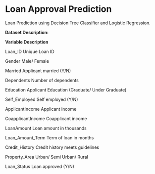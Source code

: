 # Loan Approval Prediction

Loan Prediction using Decision Tree Classifier and Logistic Regression.

**Dataset Description:**

**Variable 	      	Description**

Loan_ID 	        	Unique Loan ID

Gender 	          	Male/ Female

Married 	        	Applicant married (Y/N)

Dependents 	      	Number of dependents

Education 	      	Applicant Education (Graduate/ Under Graduate)

Self_Employed 	  	Self employed (Y/N)

ApplicantIncome 		Applicant income

CoapplicantIncome 	Coapplicant income

LoanAmount 	      	Loan amount in thousands

Loan_Amount_Term 		Term of loan in months

Credit_History 	  	Credit history meets guidelines

Property_Area 	  	Urban/ Semi Urban/ Rural

Loan_Status 	    	Loan approved (Y/N)

